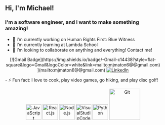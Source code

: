 <h2> Hi, I'm Michael! </h2>
<h3>
  I'm a software engineer, and I want to make something amazing!
</h3>


- 🔭 I’m currently working on Human Rights First: Blue Witness
- 🌱 I’m currently learning at Lambda School
- 👯 I’m looking to collaborate on anything and everything! Contact me!
<p align="center">
  [![Gmail Badge](https://img.shields.io/badge/-Gmail-c14438?style=flat-square&logo=Gmail&logoColor=white&link=mailto:mjmaton6@@gmail.com)](mailto:mjmaton6@@gmail.com) <a href="https://www.linkedin.com/in/michaeljmaton/"><img alt="LinkedIn" src="https://img.shields.io/badge/-Michael_Maton-blue?style=flat-square&logo=Linkedin&logoColor=white&link=https://www.linkedin.com/in/michaeljmaton/"></a>
</p>
- ⚡ Fun fact: I love to cook, play video games, go hiking, and play disc golf!


<div align="center">
  <p>
    <img src="https://media3.giphy.com/media/ln7z2eWriiQAllfVcn/200w.webp" alt="JavaScript" width="50">
    <img src="https://i.giphy.com/media/eNAsjO55tPbgaor7ma/200w.webp" alt="React.js" width="50">
    <img src="https://media3.giphy.com/media/kdFc8fubgS31b8DsVu/giphy.webp" alt="Node.js" width="50">
    <img src="https://i.giphy.com/media/IdyAQJVN2kVPNUrojM/200.webp" alt="VisualStudioCode" width="50">
    <img src="https://i.giphy.com/media/LMt9638dO8dftAjtco/200.webp" alt="Python" width="50">
    <img src="https://media.giphy.com/media/kH1DBkPNyZPOk0BxrM/giphy.gif" alt="Git" width="100">
  <p>
</div> 
